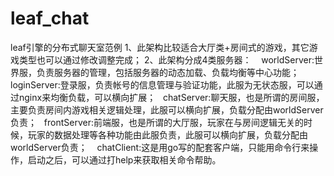# leaf_chat
leaf引擎的分布式聊天室范例
1、此架构比较适合大厅类+房间式的游戏，其它游戏类型也可以通过修改调整完成；
2、此架构分成4类服务器：
    worldServer:世界服，负责服务器的管理，包括服务器的动态加载、负载均衡等中心功能；
    loginServer:登录服，负责帐号的信息管理与验证功能，此服为无状态服，可以通过nginx来均衡负载，可以横向扩展；
    chatServer:聊天服，也是所谓的房间服，主要负责房间内游戏相关逻辑处理，此服可以横向扩展，负载分配由worldServer负责；
    frontServer:前端服，也是所谓的大厅服，玩家在与房间逻辑无关的时候，玩家的数据处理等各种功能由此服负责，此服可以横向扩展，负载分配由     worldServer负责；
    chatClient:这是用go写的配套客户端，只能用命令行来操作，启动之后，可以通过打help来获取相关命令帮助。
